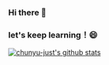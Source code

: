 ### Hi there 👋

<!--
**chunyu-just/chunyu-just** is a ✨ _special_ ✨ repository because its `README.md` (this file) appears on your GitHub profile.

Here are some ideas to get you started:

- 🔭 I’m currently working on ...
- 🌱 I’m currently learning ...
- 👯 I’m looking to collaborate on ...
- 🤔 I’m looking for help with ...
- 💬 Ask me about ...
- 📫 How to reach me: ...
- 😄 Pronouns: ...
- ⚡ Fun fact: ...
-->
### let's keep learning！:smile:
[![chunyu-just's github stats](https://github-readme-stats.vercel.app/api?username=chunyu-just&show_icons=true)](https://github.com/anuraghazra/github-readme-stats)
